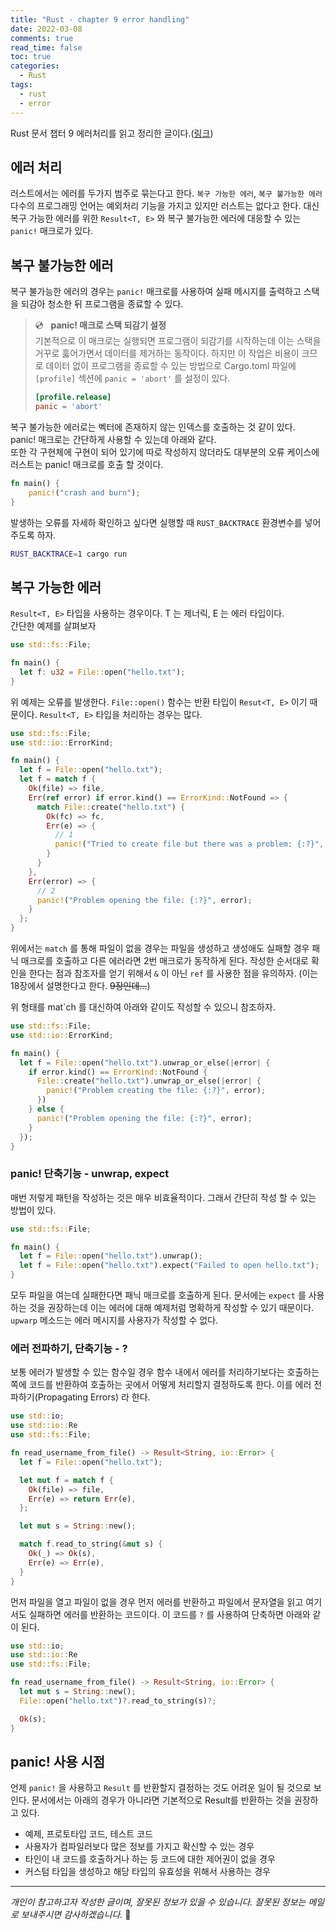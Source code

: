 ```yaml
---
title: "Rust - chapter 9 error handling"
date: 2022-03-08
comments: true
read_time: false
toc: true
categories:
  - Rust
tags:
  - rust
  - error
---
```


Rust 문서 챕터 9 에러처리를 읽고 정리한 글이다.([링크](https://rinthel.github.io/rust-lang-book-ko/ch09-00-error-handling.html))

## 에러 처리

러스트에서는 에러를 두가지 범주로 묶는다고 한다. `복구 가능한 에러`, `복구 불가능한 에러`  
다수의 프로그래밍 언어는 예외처리 기능을 가지고 있지만 러스트는 없다고 한다. 대신 복구 가능한 에러를 위한 `Result<T, E>` 와 복구 불가능한 에러에 대응할 수 있는 `panic!` 매크로가 있다.

## 복구 불가능한 에러

복구 불가능한 에러의 경우는 `panic!` 매크로를 사용하여 실패 메시지를 출력하고 스택을 되감아 청소한 뒤 프로그램을 종료할 수 있다.

> 💿 &nbsp; **panic! 매크로 스택 되감기 설정**  
> 기본적으로 이 매크로는 실행되면 프로그램이 되감기를 시작하는데 이는 스택을 거꾸로 훓어가면서 데이터를 제거하는 동작이다. 하지만 이 작업은 비용이 크므로 데이터 없이 프로그램을 종료할 수 있는 방법으로 Cargo.toml 파일에 `[profile]` 섹션에 `panic = 'abort'` 를 설정이 있다.
>
> ```toml
> [profile.release]
> panic = 'abort'
> ```

복구 불가능한 에러로는 벡터에 존재하지 않는 인덱스를 호출하는 것 같이 있다.  
panic! 매크로는 간단하게 사용할 수 있는데 아래와 같다.  
또한 각 구현체에 구현이 되어 있기에 따로 작성하지 않더라도 대부분의 오류 케이스에 러스트는 panic! 매크로를 호출 할 것이다.

```rust
fn main() {
    panic!("crash and burn");
}
```

발생하는 오류를 자세하 확인하고 싶다면 실행할 때 `RUST_BACKTRACE` 환경변수를 넣어주도록 하자.

```sh
RUST_BACKTRACE=1 cargo run
```

## 복구 가능한 에러

`Result<T, E>` 타입을 사용하는 경우이다. T 는 제너릭, E 는 에러 타입이다.  
간단한 예제를 살펴보자

```rs
use std::fs::File;

fn main() {
  let f: u32 = File::open("hello.txt");
}
```

위 예제는 오류를 발생한다. `File::open()` 함수는 반환 타입이 `Resut<T, E>` 이기 때문이다. `Result<T, E>` 타입을 처리하는 경우는 많다.

```rs
use std::fs::File;
use std::io::ErrorKind;

fn main() {
  let f = File::open("hello.txt");
  let f = match f {
    Ok(file) => file,
    Err(ref error) if error.kind() == ErrorKind::NotFound => {
      match File::create("hello.txt") {
        Ok(fc) => fc,
        Err(e) => {
          // 1
          panic!("Tried to create file but there was a problem: {:?}", e);
        }
      }
    },
    Err(error) => {
      // 2
      panic!("Problem opening the file: {:?}", error);
    }
  };
}
```

위에서는 `match` 를 통해 파일이 없을 경우는 파일을 생성하고 생성애도 실패할 경우 패닉 매크로를 호출하고 다른 에러라면 2번 매크로가 동작하게 된다. 작성한 순서대로 확인을 한다는 점과 참조자를 얻기 위해서 `&` 이 아닌 `ref` 를 사용한 점을 유의하자. (이는 18장에서 설명한다고 한다. ~~9장인데...~~)

위 형태를 mat`ch 를 대신하여 아래와 같이도 작성할 수 있으니 참조하자.

```rs
use std::fs::File;
use std::io::ErrorKind;

fn main() {
  let f = File::open("hello.txt").unwrap_or_else(|error| {
    if error.kind() == ErrorKind::NotFound {
      File::create("hello.txt").unwrap_or_else(|error| {
        panic!("Problem creating the file: {:?}", error);
      })
    } else {
      panic!("Problem opening the file: {:?}", error);
    }
  });
}
```

### panic! 단축기능 - unwrap, expect

매번 저렇게 패턴을 작성하는 것은 매우 비효율적이다. 그래서 간단히 작성 할 수 있는 방법이 있다.

```rs
use std::fs::File;

fn main() {
  let f = File::open("hello.txt").unwrap();
  let f = File::open("hello.txt").expect("Failed to open hello.txt");
}
```

모두 파일을 여는데 실패한다면 패닉 매크로를 호출하게 된다. 문서에는 `expect` 를 사용하는 것을 권장하는데 이는 에러에 대해 예제처럼 명확하게 작성할 수 있기 때문이다. `upwarp` 메소드는 에러 메시지를 사용자가 작성할 수 없다.

### 에러 전파하기, 단축기능 - ?

보통 에러가 발생할 수 있는 함수일 경우 함수 내에서 에러를 처리하기보다는 호출하는 쪽에 코드를 반환하여 호출하는 곳에서 어떻게 처리할지 결정하도록 한다. 이를 에러 전파하기(Propagating Errors) 라 한다.

```rs
use std::io;
use std::io::Re
use std::fs::File;

fn read_username_from_file() -> Result<String, io::Error> {
  let f = File::open("hello.txt");

  let mut f = match f {
    Ok(file) => file,
    Err(e) => return Err(e),
  };

  let mut s = String::new();

  match f.read_to_string(&mut s) {
    Ok(_) => Ok(s),
    Err(e) => Err(e),
  }
}
```

먼저 파일을 열고 파일이 없을 경우 먼저 에러를 반환하고 파일에서 문자열을 읽고 여기서도 실패하면 에러를 반환하는 코드이다. 이 코드를 `?` 를 사용하여 단축하면 아래와 같이 된다.

```rs
use std::io;
use std::io::Re
use std::fs::File;

fn read_username_from_file() -> Result<String, io::Error> {
  let mut s = String::new();
  File::open("hello.txt")?.read_to_string(s)?;

  Ok(s);
}
```

## panic! 사용 시점

언제 `panic!` 을 사용하고 `Result` 를 반환할지 결정하는 것도 어려운 일이 될 것으로 보인다. 문서에서는 아래의 경우가 아니라면 기본적으로 Result를 반환하는 것을 권장하고 있다.

- 예제, 프로토타입 코드, 테스트 코드
- 사용자가 컴파일러보다 많은 정보를 가지고 확신할 수 있는 경우
- 타인이 내 코드를 호출하거나 하는 등 코드에 대한 제어권이 없을 경우
- 커스텀 타입을 생성하고 해당 타입의 유효성을 위해서 사용하는 경우
<hr/>

_개인이 참고하고자 작성한 글이며, 잘못된 정보가 있을 수 있습니다. 잘못된 정보는 메일로 보내주시면 감사하겠습니다._ 🙏
